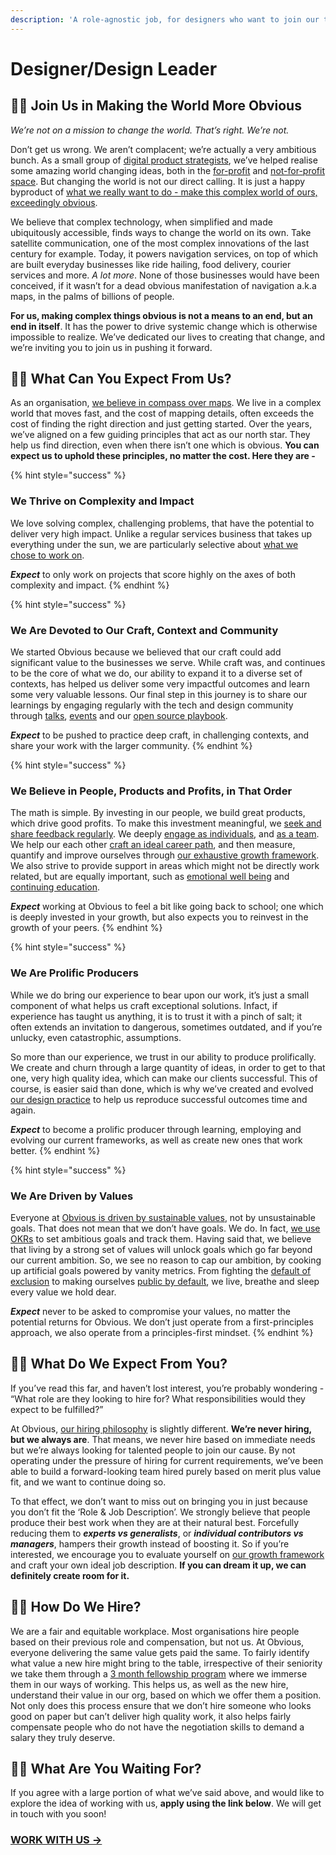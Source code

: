 ```yaml
---
description: 'A role-agnostic job, for designers who want to join our tribe.'
---
```


# Designer/Design Leader

## 🙆‍♀️ Join Us in Making the World More Obvious

_We’re not on a mission to change the world. That’s right. We’re not._ 

Don’t get us wrong. We aren’t complacent; we’re actually a very ambitious bunch. As a small group of [digital product strategists](https://obvious.in/team/), we’ve helped realise some amazing world changing ideas, both in the [for-profit](https://obvious.in/case-study/gojek/) and [not-for-profit space](https://medium.com/simple-dot-org). But changing the world is not our direct calling. It is just a happy byproduct of [what we really want to do - make this complex world of ours, exceedingly obvious](https://obvious.in/blog/introducing-obvious/).

We believe that complex technology, when simplified and made ubiquitously accessible, finds ways to change the world on its own. Take satellite communication, one of the most complex innovations of the last century for example. Today, it powers navigation services, on top of which are built everyday businesses like ride hailing, food delivery, courier services and more. _A lot more_. None of those businesses would have been conceived, if it wasn’t for a dead obvious manifestation of navigation a.k.a maps, in the palms of billions of people.

**For us, making complex things obvious is not a means to an end, but an end in itself**. It has the power to drive systemic change which is otherwise impossible to realize. We’ve dedicated our lives to creating that change, and we’re inviting you to join us in pushing it forward.

## 🙋‍♀️ What Can You Expect From Us?

As an organisation, [we believe in compass over maps](https://www.inc.com/sylvia-lafair/mit-media-lab-hands-you-a-compass-not-a-map-for-future-success.html). We live in a complex world that moves fast, and the cost of  mapping details, often exceeds the cost of finding the right direction and just getting started. Over the years, we’ve aligned on a few guiding principles that act as our north star. They help us find direction, even when there isn’t one which is obvious. **You can expect us to uphold these principles, no matter the cost. Here they are -**

{% hint style="success" %}
### We Thrive on Complexity and Impact

We love solving complex, challenging problems, that have the potential to deliver very high impact. Unlike a regular services business that takes up everything under the sun, we are particularly selective about [what we chose to work on](https://obvious.in/). 

_**Expect**_  to only work on projects that score highly on the axes of both complexity and impact.
{% endhint %}



{% hint style="success" %}
### We Are Devoted to Our Craft, Context and Community

We started Obvious because we believed that our craft could add significant value to the businesses we serve. While craft was, and continues to be the core of what we do, our ability to expand it to a diverse set of contexts, has helped us deliver some very impactful outcomes and learn some very valuable lessons. Our final step in this journey is to share our learnings by engaging regularly with the tech and design community through [talks](https://obvious.in/talks-appearances/), [events](https://twitter.com/womendroid?lang=en) and our [open source playbook](https://playbook.obvious.in/).   
  
_**Expect**_ to be pushed to practice deep craft, in challenging contexts, and share your work with the larger community.
{% endhint %}



{% hint style="success" %}
### We Believe in People, Products and Profits, in That Order

The math is simple. By investing in our people, we build great products, which drive good profits. To make this investment meaningful, we [seek and share feedback regularly](https://playbook.obvious.in/employee-handbook/conversations/feedback-conversations). We deeply [engage as individuals](https://playbook.obvious.in/employee-handbook/conversations/one-on-ones), and [as a team](https://playbook.obvious.in/employee-handbook/conversations/team-conversations). We help our each other [craft an ideal career path](https://playbook.obvious.in/employee-handbook/conversations/career-conversations), and then measure, quantify and improve ourselves through [our exhaustive growth framework](https://playbook.obvious.in/career-growth/design-growth-framework). We also strive to provide support in areas which might not be directly work related, but are equally important, such as [emotional well being](https://playbook.obvious.in/employee-handbook/benefits-and-perks/emotional-wellbeing) and [continuing education](https://playbook.obvious.in/employee-handbook/benefits-and-perks/continuing-education).  
  
_**Expect**_ working at Obvious to feel a bit like going back to school; one which is deeply invested in your growth, but also expects you to reinvest in the growth of your peers.
{% endhint %}



{% hint style="success" %}
### We Are Prolific Producers

While we do bring our experience to bear upon our work, it’s just a small component of what helps us craft exceptional solutions. Infact, if experience has taught us anything, it is to trust it with a pinch of salt; it often extends an invitation to dangerous, sometimes outdated, and if you’re unlucky, even catastrophic, assumptions.

So more than our experience, we trust in our ability to produce prolifically. We create and churn through a large quantity of ideas, in order to get to that one, very high quality idea, which can make our clients successful. This of course, is easier said than done, which is why we’ve created and evolved [our design practice](https://playbook.obvious.in/design-playbook/design) to help us reproduce successful outcomes time and again.  
  
_**Expect**_ to become a prolific producer through learning, employing and evolving our current frameworks, as well as create new ones that work better.
{% endhint %}



{% hint style="success" %}
### We Are Driven by Values

Everyone at [Obvious is driven by sustainable values](https://playbook.obvious.in/employee-handbook/introduction/obvious-core-values), not by unsustainable goals. That does not mean that we don’t have goals. We do. In fact, [we use OKRs](https://playbook.obvious.in/employee-handbook/how-we-work/objective-and-key-results) to set ambitious goals and track them. Having said that, we believe that living by a strong set of values will unlock goals which go far beyond our current ambition. So, we see no reason to cap our ambition, by cooking up artificial goals powered by vanity metrics. From fighting the [default of exclusion](https://obvious.in/blog/why-diversity-is-important/) to making ourselves [public by default](https://playbook.obvious.in/), we live, breathe and sleep every value we hold dear.  
  
_**Expect**_ never to be asked to compromise your values, no matter the potential returns for Obvious. We don’t just operate from a first-principles approach, we also operate from a principles-first mindset.
{% endhint %}

## 💁‍♀️ What Do We Expect From You?

If you’ve read this far, and haven’t lost interest, you’re probably wondering - “What role are they looking to hire for? What responsibilities would they expect to be fulfilled?”

At Obvious, [our hiring philosophy](https://playbook.obvious.in/hiring/hiring-philosophy) is slightly different. **We’re never hiring, but we always are**. That means, we never hire based on immediate needs but we’re always looking for talented people to join our cause. By not operating under the pressure of hiring for current requirements, we’ve been able to build a forward-looking team hired purely based on merit plus value fit, and we want to continue doing so. 

To that effect, we don’t want to miss out on bringing you in just because you don’t fit the ‘Role & Job Description’. We strongly believe that people produce their best work when they are at their natural best. Forcefully reducing them to _**experts vs generalists**_, or _**individual contributors vs managers**_, hampers their growth instead of boosting it. So if you’re interested, we encourage you to evaluate yourself on [our growth framework](https://playbook.obvious.in/career-growth/design-growth-framework) and craft your own ideal job description. **If you can dream it up, we can definitely create room for it.**

## 👩‍💻 How Do We Hire?

We are a fair and equitable workplace. Most organisations hire people based on their previous role and compensation, but not us. At Obvious,  everyone delivering the same value gets paid the same. To fairly identify what value a new hire might bring to the table, irrespective of their seniority we take them through a [3 month fellowship program](https://playbook.obvious.in/hiring/fellowship) where we immerse them in our ways of working. This helps us, as well as the new hire, understand their value in our org, based on which we offer them a position. Not only does this process ensure that we don’t hire someone who looks good on paper but can’t deliver high quality work, it also helps fairly compensate people who do not have the negotiation skills to demand a salary they truly deserve.

## 🤷‍♀️ What Are You Waiting For?

If you agree with a large portion of what we’ve said above, and would like to explore the idea of working with us, **apply using the link below**. We will get in touch with you soon!

### [WORK WITH US →](https://jobs.obvious.in)

  
  


